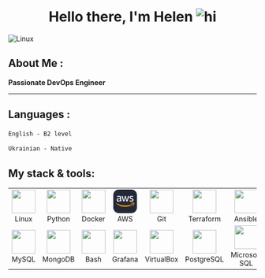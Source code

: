 <h1 align="center">Hello there, I'm Helen <img src="https://github.com/mmetaleno4ka/.mmetaleno4ka./blob/main/hi.gif" alt="hi" width="50" height="30"></h1>

![Linux](https://github.com/mmetaleno4ka/.mmetaleno4ka./blob/main/linux-computer.gif)

## About Me :
**Passionate DevOps Engineer**

---
## Languages :
```markdown
English - B2 level
```

```markdown
Ukrainian - Native
```

## My stack & tools:
 
<table>
  <tr>
    <td align="center"><img src="https://cdn.jsdelivr.net/gh/devicons/devicon/icons/linux/linux-original.svg" width="48" height="48"/><br>Linux</td>
    <td align="center"><img src="https://cdn.jsdelivr.net/gh/devicons/devicon/icons/python/python-original.svg" width="48" height="48"/><br>Python</td>
    <td align="center"><img src="https://cdn.jsdelivr.net/gh/devicons/devicon/icons/docker/docker-original.svg" width="48" height="48"/><br>Docker</td>
    <td align="center"><img src="https://github.com/tandpfun/skill-icons/raw/main/icons/AWS-Dark.svg" width="48" height="48"/><br>AWS</td>
    <td align="center"><img src="https://cdn.jsdelivr.net/gh/devicons/devicon/icons/git/git-original.svg" width="48" height="48"/><br>Git</td>
    <td align="center"><img src="https://cdn.jsdelivr.net/gh/devicons/devicon/icons/terraform/terraform-original.svg" width="48" height="48"/><br>Terraform</td>
    <td align="center"><img src="https://cdn.jsdelivr.net/gh/devicons/devicon/icons/ansible/ansible-original.svg" width="48" height="48"/><br>Ansible</td>
    <td align="center"><img src="https://github.com/devicons/devicon/raw/master/icons/githubactions/githubactions-original.svg" width="48" height="48"/><br>CI/CD</td>
    <td align="center"<img src="https://avatars.githubusercontent.com/u/3979232?s=200&v=4" width="48" height="48"/><br>ROS2</td>
   
  </tr>
  <tr>
    <td align="center"><img src="https://cdn.jsdelivr.net/gh/devicons/devicon/icons/mysql/mysql-original.svg" width="48" height="48"/><br>MySQL</td>
    <td align="center"><img src="https://cdn.jsdelivr.net/gh/devicons/devicon/icons/mongodb/mongodb-original.svg" width="48" height="48"/><br>MongoDB</td>
    <td align="center"><img src="https://cdn.jsdelivr.net/gh/devicons/devicon/icons/bash/bash-original.svg" width="48" height="48"/><br>Bash</td>
    <td align="center"><img src="https://cdn.jsdelivr.net/gh/devicons/devicon/icons/grafana/grafana-original.svg" width="48" height="48"/><br>Grafana</td>
    <td align="center"><img src="https://upload.wikimedia.org/wikipedia/commons/d/d5/Virtualbox_logo.png" width="48" height="48"/><br>VirtualBox</td>
    <td align="center"><img src="https://cdn.jsdelivr.net/gh/devicons/devicon/icons/postgresql/postgresql-original.svg" width="48" height="48"/><br>PostgreSQL</td>
    <td align="center"><img src="https://cdn.jsdelivr.net/gh/devicons/devicon/icons/microsoftsqlserver/microsoftsqlserver-original.svg" width="48" height="48"/><br>Microsoft SQL</td>
    <td align="center"><img src="https://cdn.jsdelivr.net/gh/devicons/devicon/icons/vscode/vscode-original.svg" width="48" height="48"/><br>Visual Studio</td>
    <td align="center"<img src="https://www.google.com/url?sa=i&url=https%3A%2F%2Fwww.ultralytics.com%2Fbrand&psig=AOvVaw20DS9Gx2bx0bx5v6YNoXoq&ust=1747592870055000&source=images&cd=vfe&opi=89978449&ved=0CBQQjRxqFwoTCICR6POQq40DFQAAAAAdAAAAABAE" width="48" height="48"/><br>YOLO</td>
  </tr>
</table>
